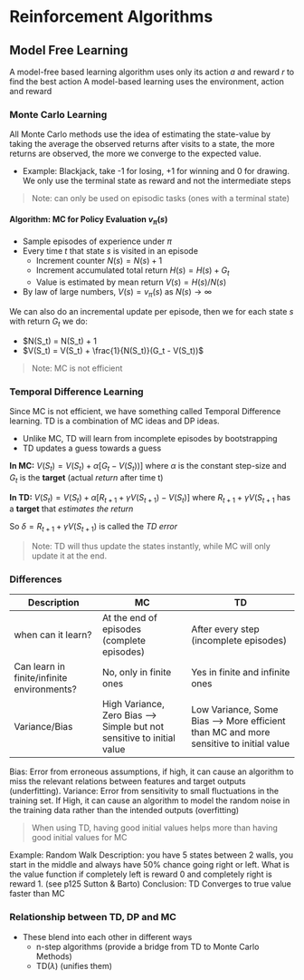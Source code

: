 # Reinforcement Algorithms

## Model Free Learning

A model-free based learning algorithm uses only its action $a$ and reward $r$ to find the best action
A model-based learning uses the environment, action and reward

### Monte Carlo Learning

All Monte Carlo methods use the idea of estimating the state-value by taking the average the observed returns after visits to a state, the more returns are observed, the more we converge to the expected value.

* Example: Blackjack, take -1 for losing, +1 for winning and 0 for drawing. We only use the terminal state as reward and not the intermediate steps

> Note: can only be used on episodic tasks (ones with a terminal state)

#### Algorithm: MC for Policy Evaluation $v_{\pi}(s)$

* Sample episodes of experience under $\pi$
* Every time $t$ that state $s$ is visited in an episode
  * Increment counter $N(s) = N(s) + 1$
  * Increment accumulated total return $H(s) = H(s) + G_t$
  * Value is estimated by mean return $V(s) = H(s) / N(s)$
* By law of large numbers, $V(s) = v_{\pi}(s)$ as $N(s) \rightarrow \infty$

We can also do an incremental update per episode, then we for each state $s$ with return $G_t$ we do:

* $N(S_t) = N(S_t) + 1
* $V(S_t) = V(S_t) + \frac{1}{N(S_t)}(G_t - V(S_t))$  

> Note: MC is not efficient

### Temporal Difference Learning

Since MC is not efficient, we have something called Temporal Difference learning. TD is a combination of MC ideas and DP ideas.

* Unlike MC, TD will learn from incomplete episodes by bootstrapping
* TD updates a guess towards a guess

**In MC:** $V(S_t) = V(S_t) + \alpha[G_t - V(S_t))]$ where $\alpha$ is the constant step-size and $G_t$ is the **target** (actual *return* after time t)

**In TD:** $V(S_t) = V(S_t) + \alpha [R_{t + 1} + \gamma V(S_{t + 1}) - V(S_t)]$ where $R_{t + 1} + \gamma V(S_{t + 1}$ has a **target** that *estimates the return*

So $\delta = R_{t + 1} + \gamma V(S_{t + 1})$ is called the *TD error*

> Note: TD will thus update the states instantly, while MC will only update it at the end.


### Differences 

|Description|MC|TD|
|-|-|-|
|when can it learn?|At the end of episodes (complete episodes)|After every step (incomplete episodes)|
|Can learn in finite/infinite environments?|No, only in finite ones|Yes in finite and infinite ones|
|Variance/Bias|High Variance, Zero Bias --> Simple but not sensitive to initial value|Low Variance, Some Bias --> More efficient than MC and more sensitive to initial value|

Bias: Error from erroneous assumptions, if high, it can cause an algorithm to miss the relevant relations between features and target outputs (underfitting).
Variance: Error from sensitivity to small fluctuations in the training set. If High, it can cause an algorithm to model the random noise in the training data rather than the intended outputs (overfitting)

> When using TD, having good initial values helps more than having good initial values for MC

Example: Random Walk
Description: you have 5 states between 2 walls, you start in the middle and always have 50% chance going right or left. What is the value function if completely left is reward 0 and completely right is reward 1. (see p125 Sutton & Barto)
Conclusion: TD Converges to true value faster than MC

### Relationship between TD, DP and MC

* These blend into each other in different ways
  * n-step algorithms (provide a bridge from TD to Monte Carlo Methods)
  * TD($\lambda$) (unifies them)


